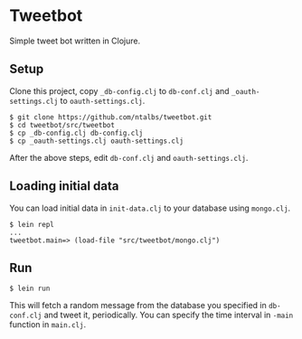 Tweetbot
========

Simple tweet bot written in Clojure.

## Setup
Clone this project, copy `_db-config.clj` to `db-conf.clj` 
and `_oauth-settings.clj` to `oauth-settings.clj`.

    $ git clone https://github.com/ntalbs/tweetbot.git
    $ cd tweetbot/src/tweetbot
    $ cp _db-config.clj db-config.clj
    $ cp _oauth-settings.clj oauth-settings.clj

After the above steps, edit `db-conf.clj` and `oauth-settings.clj`.

## Loading initial data
You can load initial data in `init-data.clj` to your database using `mongo.clj`.

    $ lein repl
    ...
    tweetbot.main=> (load-file "src/tweetbot/mongo.clj")

## Run

    $ lein run

This will fetch a random message from the database you specified in `db-conf.clj` and tweet it,
periodically. You can specify the time interval in `-main` function in `main.clj`.
